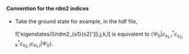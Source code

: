 #### Convention for the rdm2 indices
  * Take the ground state for example, in the hdf file,
  
    f['eigenstates/0/rdm2_{s1}{s2}'][i,j,k,l]
  is equivalent to $\langle\Psi_0 | c_{s_1,i}^{\dagger} c_{s_2,k}^{\dagger} c_{s_2,l} c_{s_1,j}|\Psi_0\rangle$.
